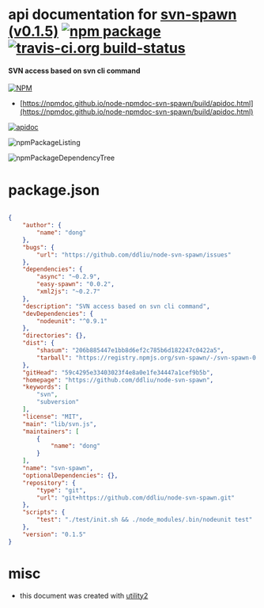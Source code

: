 # api documentation for  [svn-spawn (v0.1.5)](https://github.com/ddliu/node-svn-spawn)  [![npm package](https://img.shields.io/npm/v/npmdoc-svn-spawn.svg?style=flat-square)](https://www.npmjs.org/package/npmdoc-svn-spawn) [![travis-ci.org build-status](https://api.travis-ci.org/npmdoc/node-npmdoc-svn-spawn.svg)](https://travis-ci.org/npmdoc/node-npmdoc-svn-spawn)
#### SVN access based on svn cli command

[![NPM](https://nodei.co/npm/svn-spawn.png?downloads=true&downloadRank=true&stars=true)](https://www.npmjs.com/package/svn-spawn)

- [https://npmdoc.github.io/node-npmdoc-svn-spawn/build/apidoc.html](https://npmdoc.github.io/node-npmdoc-svn-spawn/build/apidoc.html)

[![apidoc](https://npmdoc.github.io/node-npmdoc-svn-spawn/build/screenCapture.buildCi.browser.%252Ftmp%252Fbuild%252Fapidoc.html.png)](https://npmdoc.github.io/node-npmdoc-svn-spawn/build/apidoc.html)

![npmPackageListing](https://npmdoc.github.io/node-npmdoc-svn-spawn/build/screenCapture.npmPackageListing.svg)

![npmPackageDependencyTree](https://npmdoc.github.io/node-npmdoc-svn-spawn/build/screenCapture.npmPackageDependencyTree.svg)



# package.json

```json

{
    "author": {
        "name": "dong"
    },
    "bugs": {
        "url": "https://github.com/ddliu/node-svn-spawn/issues"
    },
    "dependencies": {
        "async": "~0.2.9",
        "easy-spawn": "0.0.2",
        "xml2js": "~0.2.7"
    },
    "description": "SVN access based on svn cli command",
    "devDependencies": {
        "nodeunit": "^0.9.1"
    },
    "directories": {},
    "dist": {
        "shasum": "206b885447e1bb8d6ef2c785b6d182247c0422a5",
        "tarball": "https://registry.npmjs.org/svn-spawn/-/svn-spawn-0.1.5.tgz"
    },
    "gitHead": "59c4295e33403023f4e8a0e1fe34447a1cef9b5b",
    "homepage": "https://github.com/ddliu/node-svn-spawn",
    "keywords": [
        "svn",
        "subversion"
    ],
    "license": "MIT",
    "main": "lib/svn.js",
    "maintainers": [
        {
            "name": "dong"
        }
    ],
    "name": "svn-spawn",
    "optionalDependencies": {},
    "repository": {
        "type": "git",
        "url": "git+https://github.com/ddliu/node-svn-spawn.git"
    },
    "scripts": {
        "test": "./test/init.sh && ./node_modules/.bin/nodeunit test"
    },
    "version": "0.1.5"
}
```



# misc
- this document was created with [utility2](https://github.com/kaizhu256/node-utility2)
